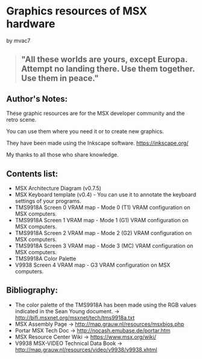 # Graphics resources of MSX hardware

by mvac7


> ## "All these worlds are yours, except Europa. Attempt no landing there. Use them together. Use them in peace."



## Author's Notes:

These graphic resources are for the MSX developer community and the retro scene.

You can use them where you need it or to create new graphics.

They have been made using the Inkscape software. https://inkscape.org/

My thanks to all those who share knowledge.



## Contents list:

- MSX Architecture Diagram (v0.7.5)
- MSX Keyboard template (v0.4) - You can use it to annotate the keyboard settings of your programs.
- TMS9918A Screen 0 VRAM map - Mode 0 (T1) VRAM configuration on MSX computers.
- TMS9918A Screen 1 VRAM map - Mode 1 (G1) VRAM configuration on MSX computers.
- TMS9918A Screen 2 VRAM map - Mode 2 (G2) VRAM configuration on MSX computers.
- TMS9918A Screen 3 VRAM map - Mode 3 (MC) VRAM configuration on MSX computers.
- TMS9918A Color Palette
- V9938 Screen 4 VRAM map - G3 VRAM configuration on MSX computers.



## Bibliography:

- The color palette of the TMS9918A has been made using the RGB values indicated in the Sean Young document. -> http://bifi.msxnet.org/msxnet/tech/tms9918a.txt
- MSX Assembly Page -> http://map.grauw.nl/resources/msxbios.php
- Portar MSX Tech Doc -> http://nocash.emubase.de/portar.htm
- MSX Resource Center Wiki -> https://www.msx.org/wiki/
- V9938 MSX-VIDEO Technical Data Book -> http://map.grauw.nl/resources/video/v9938/v9938.xhtml